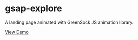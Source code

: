 # gsap-explore

A landing page animated with GreenSock JS animation library.

[View Demo](https://martinagabrielli.github.io/gsap-explore/)

